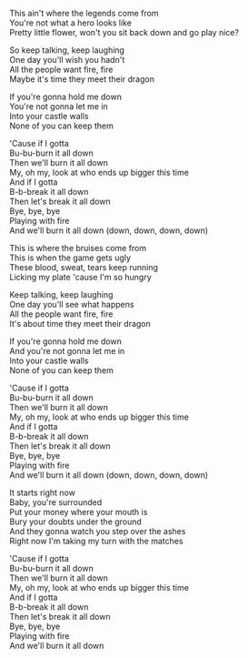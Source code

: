 This ain't where the legends come from  
You're not what a hero looks like  
Pretty little flower, won't you sit back down and go play nice?

So keep talking, keep laughing  
One day you'll wish you hadn't  
All the people want fire, fire  
Maybe it's time they meet their dragon

If you're gonna hold me down  
You're not gonna let me in  
Into your castle walls  
None of you can keep them

'Cause if I gotta  
Bu-bu-burn it all down  
Then we'll burn it all down  
My, oh my, look at who ends up bigger this time  
And if I gotta  
B-b-break it all down  
Then let's break it all down  
Bye, bye, bye  
Playing with fire  
And we'll burn it all down (down, down, down, down)

This is where the bruises come from  
This is when the game gets ugly  
These blood, sweat, tears keep running  
Licking my plate 'cause I'm so hungry

Keep talking, keep laughing  
One day you'll see what happens  
All the people want fire, fire  
It's about time they meet their dragon

If you're gonna hold me down  
And you're not gonna let me in  
Into your castle walls  
None of you can keep them

'Cause if I gotta  
Bu-bu-burn it all down  
Then we'll burn it all down  
My, oh my, look at who ends up bigger this time  
And if I gotta  
B-b-break it all down  
Then let's break it all down  
Bye, bye, bye  
Playing with fire  
And we'll burn it all down (down, down, down, down)

It starts right now  
Baby, you're surrounded  
Put your money where your mouth is  
Bury your doubts under the ground  
And they gonna watch you step over the ashes  
Right now I'm taking my turn with the matches

'Cause if I gotta  
Bu-bu-burn it all down  
Then we'll burn it all down  
My, oh my, look at who ends up bigger this time  
And if I gotta  
B-b-break it all down  
Then let's break it all down  
Bye, bye, bye  
Playing with fire  
And we'll burn it all down